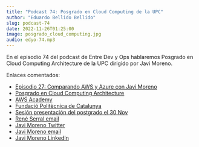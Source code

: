 ```yaml
---
title: "Podcast 74: Posgrado en Cloud Computing de la UPC"
author: "Eduardo Bellido Bellido"
slug: podcast-74
date: 2022-11-26T01:25:00
image: posgrado_cloud_computing.jpg
audio: edyo-74.mp3
---
```


En el episodio 74 del podcast de Entre Dev y Ops hablaremos Posgrado en Cloud Computing Architecture de la UPC dirigido por Javi Moreno.

<!--more-->

Enlaces comentados:
- [Episodio 27: Comparando AWS y Azure con Javi Moreno](https://www.entredevyops.es/podcasts/podcast-episodio-27.html)
- [Posgrado en Cloud Computing Architecture](https://www.talent.upc.edu/esp/estudis/formacio/curs/319400/posgrado-cloud-computing-architecture/)
- [AWS Academy](https://aws.amazon.com/es/training/awsacademy/)
- [Fundació Politècnica de Catalunya](https://www.fpc.upc.edu/)
- [Sesión presentación del postgrado el 30 Nov](https://www.talent.upc.edu/esp/agenda/event/4211/32219000/sesion-informativa-posgrado-cloud-computing-architecture/)
- [René Serral email](mailto:rene.serral@upc.edu)
- [Javi Moreno Twitter](https://twitter.com/ciberado)
- [Javi Moreno email](mailto:javimoreno@duck.com)
- [Javi Moreno LinkedIn](https://www.linkedin.com/in/javier-more/)
